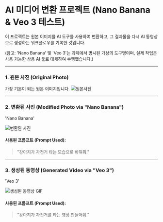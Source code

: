 # AI 미디어 변환 프로젝트 (Nano Banana & Veo 3 테스트)

이 프로젝트는 원본 이미지를 AI 도구를 사용하여 변환하고, 그 결과물을 다시 AI 동영상으로 생성하는 워크플로우를 기록한 것입니다.

(참고: 'Nano Banana' 및 'Veo 3'는 과제에서 명시된 가상의 도구명이며, 실제 작업은 사용 가능한 상용 AI 툴로 대체하여 수행했습니다.)

---

### 1. 원본 사진 (Original Photo)

가장 기본이 되는 원본 이미지입니다.
![원본사진](https://github.com/zerochani/AI-Media-Experiment/issues/3#issue-3396432072)

---

### 2. 변환된 사진 (Modified Photo via "Nano Banana")

'Nano Banana' 

![변환된 사진](https://github.com/zerochani/AI-Media-Experiment/issues/4#issue-3396441493)

#### 사용된 프롬프트 (Prompt Used):

> "강아지가 자전거 타는 모습으로 바꿔줘."

---

### 3. 생성된 동영상 (Generated Video via "Veo 3")

'Veo 3' 

![생성된 동영상 GIF](https://github.com/zerochani/AI-Media-Experiment/issues/5#issue-3396463700)

#### 사용된 프롬프트 (Prompt Used):

> "강아지가 자전거를 타는 영상 만들어줘."
